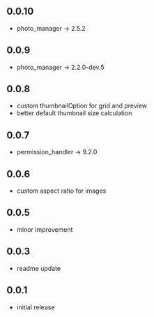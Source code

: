 ## 0.0.10
* photo_manager -> 2.5.2
## 0.0.9
* photo_manager -> 2.2.0-dev.5
## 0.0.8
* custom thumbnailOption for grid and preview
* better default thumbnail size calculation
## 0.0.7
* permission_handler -> 9.2.0
## 0.0.6
* custom aspect ratio for images
## 0.0.5
* minor improvement
## 0.0.3
* readme update
## 0.0.1
* initial release
